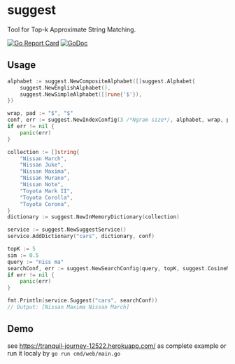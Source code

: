 # suggest

Tool for Top-k Approximate String Matching.

[![Go Report Card](https://goreportcard.com/badge/github.com/alldroll/suggest)](https://goreportcard.com/report/github.com/alldroll/suggest)
[![GoDoc](https://godoc.org/github.com/Lazin/go-ngram?status.png)](https://godoc.org/github.com/alldroll/suggest)

## Usage

```go
alphabet := suggest.NewCompositeAlphabet([]suggest.Alphabet{
    suggest.NewEnglishAlphabet(),
    suggest.NewSimpleAlphabet([]rune{'$'}),
})

wrap, pad := "$", "$"
conf, err := suggest.NewIndexConfig(3 /*Ngram size*/, alphabet, wrap, pad)
if err != nil {
    panic(err)
}

collection := []string{
    "Nissan March",
    "Nissan Juke",
    "Nissan Maxima",
    "Nissan Murano",
    "Nissan Note",
    "Toyota Mark II",
    "Toyota Corolla",
    "Toyota Corona",
}
dictionary := suggest.NewInMemoryDictionary(collection)

service := suggest.NewSuggestService()
service.AddDictionary("cars", dictionary, conf)

topK := 5
sim := 0.5
query := "niss ma"
searchConf, err := suggest.NewSearchConfig(query, topK, suggest.CosineMetric(), sim)
if err != nil {
    panic(err)
}

fmt.Println(service.Suggest("cars", searchConf))
// Output: [Nissan Maxima Nissan March]
```

## Demo
see https://tranquil-journey-12522.herokuapp.com/ as complete example
or run it localy by `go run cmd/web/main.go`
